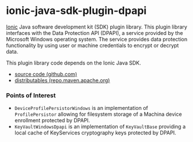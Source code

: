 # ionic-java-sdk-plugin-dpapi
[Ionic](https://ionic.com) Java software development kit (SDK) plugin library.  This plugin library interfaces with 
the Data Protection API (DPAPI), a service provided by the Microsoft Windows operating system.  The service
provides data protection functionality by using user or machine credentials to encrypt or decrypt data.
  
This plugin library code depends on the Ionic Java SDK.
* [source code (github.com)](https://github.com/IonicDev/ionic-java-sdk)
* [distributables (repo.maven.apache.org)](https://repo.maven.apache.org/maven2/com/ionic/ionic-sdk/)

### Points of Interest
* ```DeviceProfilePersistorWindows``` is an implementation of ```ProfilePersistor``` allowing for filesystem storage 
of a Machina device enrollment protected by DPAPI.
* ```KeyVaultWindowsDpapi``` is an implementation of ```KeyVaultBase``` providing a local cache of KeyServices 
cryptography keys protected by DPAPI.

